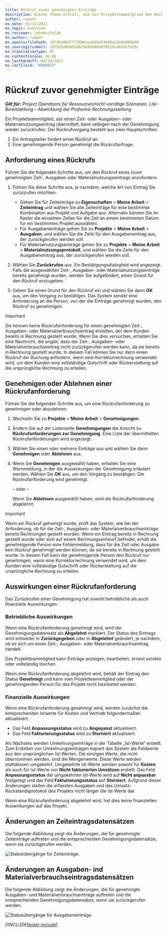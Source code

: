 ```yaml
---
title: Rückruf zuvor genehmigter Einträge
description: Dieses Thema erklärt, wie ein Projektteammitglied den Rückruf von zuvor eingereichten und genehmigten Zeit-, Ausgaben- und Materialverbrauchsdatensätzen beantragen kann und wie ein Projektmanager Rückrufanträge genehmigen oder ablehnen kann.
author: rumant
ms.date: 01/31/2021
ms.topic: overview
ms.reviewer: johnmichalak
ms.author: rumant
ms.openlocfilehash: 18796e803ff73806aaa60b453048ee3160406b40
ms.sourcegitcommit: c0792bd65d92db25e0e8864879a19c4b93efb10c
ms.translationtype: HT
ms.contentlocale: de-DE
ms.lasthandoff: 04/14/2022
ms.locfileid: "8586573"
---
```

# <a name="recall-previously-approved-entries"></a>Rückruf zuvor genehmigter Einträge

_**Gilt für:** Project Operations für Ressourcen/nicht vorrätige Szenarien, Lite-Bereitstellung – Abwicklung der Proforma-Rechnungsstellung_

Ein Projektteammitglied, sas einen Zeit- oder Ausgaben- oder Materialnutzungseintrag übermittelt, kann selbigen nach der Genehmigung wieder zurückrufen. Der Rückrufvorgang besteht aus zwei Hauptschritten:

1. Ein Antragsteller fordert einen Rückruf an.
2. Eine genehmigende Person genehmigt die Rückrufanfrage.

## <a name="request-a-recall"></a>Anforderung eines Rückrufs

Führen Sie die folgenden Schritte aus, um den Rückruf eines zuvor genehmigten Zeit-, Ausgaben oder Materialnutzungseintrags anzufordern.

1. Führen Sie diese Schritte aus, je nachdem, welche Art von Eintrag Sie zurücjrufen möchten:

    - Gehen Sie für Zeiteinträge zu **Eigenschaften** \> **Meine Arbeit** \> **Zeiteintrag** und wählen Sie alle Zeiteinträge für eine bestimmte Kombination aus Projekt und Aufgabe aus. Alternativ können Sie im Raster die einzelnen Zellen für die Zeit an einem bestimmten Datum für ein bestimmtes Projekt auswählen.
    - Für Ausgabeneinträge gehen Sie zu **Projekte** \> **Meine Arbeit** \> **Ausgaben**, und wählen Sie die Zeile für den Ausgabeneintrag aus, der zurückgerufen werden soll.
    - Für Materialnutzungseinträge gehen Sie zu **Projekte** \> **Meine Arbeit** \> **Materialnutzungsprotokoll**, und wählen Sie die Zeile für den Ausgabeneintrag aus, der zurückgerufen werden soll.

2. Wählen Sie **Zurückrufen** aus. Ein Bestätigungsdialogfeld wird angezeigt. Falls die ausgewählten Zeit-, Ausgaben- oder Materialnutzungseinträge bereits genehmigt wurden, werden Sie aufgefordert, einen Grund für den Rückruf einzugeben.
3. Geben Sie einen Grund für den Rückruf ein und wählen Sie dann **OK** aus, um den Vorgang zu bestätigen. Das System sendet eine Anforderung an die Person, von der die Einträge genehmigt wurden, den Rückruf zu genehmigen.

> [!IMPORTANT]
> Sie können keine Rückrufanforderung für einen genehmigten Zeit-, Ausgaben- oder Materialverbrauchseintrag erstellen, der dem Kunden bereits in Rechnung gestellt wurde. Wenn Sie dies versuchen, erhalten Sie eine Nachricht, die angibt, dass der Zeit-, Ausgaben- oder Materialverbrauchseintrag nicht zurückgerufen werden kann, da sie bereits in Rechnung gestellt wurde. In diesem Fall können Sie nur dann einen Rückruf der Buchung anfordern, wenn eine Korrekturrechnung verwendet wird, um dem Kunden eine vollständige Gutschrift oder Rückerstattung auf die ursprüngliche Rechnung zu erteilen.

## <a name="approve-or-reject-a-recall-request"></a>Genehmigen oder Ablehnen einer Rückrufanforderung

Führen Sie die folgenden Schritte aus, um eine Rückrufanforderung zu genehmigen oder abzulehnen.

1. Wechseln Sie zu **Projekte** \> **Meine Arbeit** \> **Genehmigungen**.
2. Ändern Sie auf der Listenseite **Genehmigungen** die Ansicht zu **Rückrufanforderungen zur Genehmigung**. Eine Liste der übermittelten Rückrufanforderungen wird angezeigt.
3. Wählen Sie einen oder mehrere Einträge aus und wählen Sie dann **Genehmigen** oder **Ablehnen** aus.
4. Wenn Sie **Genehmigen** ausgewählt haben, erhalten Sie eine Warnmeldung, in der die Auswirkungen der Genehmigung erläutert werden. Wählen Sie **OK** aus, um den Vorgang zu bestätigen. Die Rückrufanforderung wird genehmigt.

    – oder –

    Wenn Sie **Ablehnen** ausgewählt haben, wird die Rückrufanforderung abgelehnt.

> [!IMPORTANT]
> Wenn ein Rückruf gehemigt wurde, prüft das System, wie bei der Anforderung, ob für die Zeit-, Ausgaben- oder Materialverbrauchseinträge bereits Rechnungen gestellt wurden. Wenn ein Eintrag bereits in Rechnung gestellt wurde oder sich auf einem Rechnungsentwurf befindet, erhält die genehmigende Person eine Fehlermeldung, dass für die Zeit oder Ausgabe kein Rückruf genehmigt werden können, da sie bereits in Rechnung gestellt wurde. In diesem Fall kann die genehmigende Person den Rückruf nur genehmigen, wenn eine Korrekturrechnung verwendet wird, um dem Kunden eine vollständige Gutschrift oder Rückerstattung auf die ursprüngliche Rechnung zu erteilen.

## <a name="impact-of-a-recall-request"></a>Auswirkungen einer Rückrufanforderung

Das Zurückrufen einer Genehmigung hat sowohl betriebliche als auch finanzielle Auswirkungen.

### <a name="operational-impact"></a>Betriebliche Auswirkungen

Wenn eine Rückrufanforderung genehmigt wird, wird der Genehmigungsdatensatz als **Abgelehnt** markiert. Der Status des Eintrags wird entweder in **Zurückgegeben** oder in **Abgelehnt** geändert, je nachdem, ob es sich um einen Zeit-, Ausgaben- oder Materialverbrauchseintrag handelt.

Das Projektteammitglied kann Einträge anzeigen, bearbeiten, erneut senden oder vollständig löschen.

Wenn eine Rückrufanforderung abgelehnt wird, behält der Eintrag den Status **Genehmigt** und kann vom Projektteammitglied oder der genehmigenden Person für das Projekt nicht bearbeitet werden.

### <a name="financial-impact"></a>Finanzielle Auswirkungen

Wenn eine Rückrufanforderung genehmigt wird, werden zunächst die entsprechenden Istwerte für Kosten und Vertrieb folgendermaßen aktualisiert:

- Das Feld **Anpassungsstatus** wird zu **Angepasst** aktualisiert.
- Das Feld **Fakturierungsstatus** wird zu **Storniert** aktualisiert.

Als Nächstes werden Umkehrungseinträge in der Tabelle „Ist-Werte“ erstellt. Zum Erstellen von Umkehrungseinträgen kopiert das System die Feldwerte aus den ursprünglichen Ist-Werten. Die einzigen Werte, die nicht übernommen werden, sind die Mengenwerte. Diese Werte werden stattdessen umgekehrt. Umgekehrte Ist-Werte werden sowohl für **Kosten** als auch für Ist-Werte von **Nicht fakturierten Umsätzen** erstellt. Das Feld **Anpassungsstatus** der umgekehrten Ist-Werte wird auf **Nicht anpassbar** festgelegt und das Feld **Fakturierungsstatus** auf **Storniert**. Aufgrund dieser Änderungen stellen die erfassten Ausgaben und das Umsatz-Rückstandsprotokoll des Projekts nicht länger die Ist-Werte dar.

Wenn eine Rückrufanforderung abgelehnt wird, hat dies keine finanziellen Auswirkungen auf das Projekt.

## <a name="changes-to-time-entry-records"></a>Änderungen an Zeiteintragsdatensätzen

Die folgende Abbildung zeigt die Änderungen, die für genehmigte Zeiteinträge auftreten und die entsprechenden Genehmigungsdatensätze, wenn sie zurückgerufen werden.

![Statusübergänge für Zeiteinträge.](media/TimeEntryStateTransitions.png)

## <a name="changes-to-expense-and-material-usage-entry-records"></a>Änderungen an Ausgaben- ind Materialverbrauchseintragsdatensätzen

Die folgende Abbildung zeigt die Änderungen, die für genehmigte Ausgaben- und Materialverbrauchseinträge auftreten und die entsprechenden Genehmigungsdatensätze, wenn sie zurückgerufen werden.

![Statusübergänge für Ausgabeneinträge.](media/ExpenseEntryStateTransitions.png)

[!INCLUDE[footer-include](../includes/footer-banner.md)]
